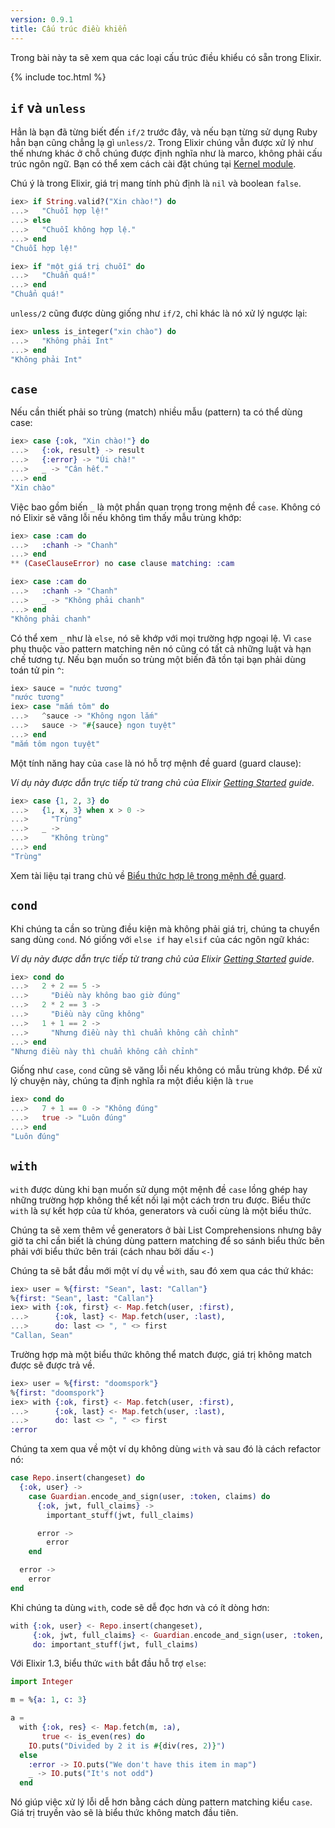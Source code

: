 ```yaml
---
version: 0.9.1
title: Cấu trúc điều khiển
---
```


Trong bài này ta sẽ xem qua các loại cấu trúc điều khiểu có sẵn trong Elixir.

{% include toc.html %}

## `if` và `unless`

Hẳn là bạn đã từng biết đến `if/2` trước đây, và nếu bạn từng sử dụng Ruby hẳn bạn cũng chẳng lạ gì `unless/2`. Trong Elixir chúng vẫn được xử lý như thế nhưng khác ở chỗ chúng được định nghĩa như là marco, không phải cấu trúc ngôn ngữ. Bạn có thể xem cách cài đặt chúng tại [Kernel module](https://hexdocs.pm/elixir/Kernel.html).

Chú ý là trong Elixir, giá trị mang tính phủ định là `nil` và boolean `false`.

```elixir
iex> if String.valid?("Xin chào!") do
...>   "Chuỗi hợp lệ!"
...> else
...>   "Chuỗi không hợp lệ."
...> end
"Chuỗi hợp lệ!"

iex> if "một giá trị chuỗi" do
...>   "Chuẩn quá!"
...> end
"Chuẩn quá!"
```

`unless/2` cũng được dùng giống như `if/2`, chỉ khác là nó xử lý ngược lại:

```elixir
iex> unless is_integer("xin chào") do
...>   "Không phải Int"
...> end
"Không phải Int"
```

## `case`

Nếu cần thiết phải so trùng (match) nhiều mẫu (pattern) ta có thể dùng case:

```elixir
iex> case {:ok, "Xin chào!"} do
...>   {:ok, result} -> result
...>   {:error} -> "Úi chà!"
...>   _ -> "Cân hết."
...> end
"Xin chào"
```

Việc bao gồm biến `_` là một phần quan trọng trong mệnh đề `case`. Không có nó Elixir sẽ văng lỗi nếu không tìm thấy mẫu trùng khớp:

```elixir
iex> case :cam do
...>   :chanh -> "Chanh"
...> end
** (CaseClauseError) no case clause matching: :cam

iex> case :cam do
...>   :chanh -> "Chanh"
...>   _ -> "Không phải chanh"
...> end
"Không phải chanh"
```

Có thể xem `_` như là `else`, nó sẽ khớp với mọi trường hợp ngoại lệ.
Vì `case` phụ thuộc vào pattern matching nên nó cũng có tất cả những luật và hạn chế tương tự. Nếu bạn muốn so trùng một biến đã tồn tại bạn phải dùng toán tử pin `^`:

```elixir
iex> sauce = "nước tương"
"nước tương"
iex> case "mắm tôm" do
...>   ^sauce -> "Không ngon lắm"
...>   sauce -> "#{sauce} ngon tuyệt"
...> end
"mắm tôm ngon tuyệt"
```

Một tính năng hay của `case` là nó hỗ trợ mệnh đề guard (guard clause):

_Ví dụ này được dẫn trực tiếp từ trang chủ của Elixir [Getting Started](http://elixir-lang.org/getting-started/case-cond-and-if.html#case) guide._

```elixir
iex> case {1, 2, 3} do
...>   {1, x, 3} when x > 0 ->
...>     "Trùng"
...>   _ ->
...>     "Không trùng"
...> end
"Trùng"
```

Xem tài liệu tại trang chủ về [Biểu thức hợp lệ trong mệnh đề guard](https://hexdocs.pm/elixir/master/guards.html).


## `cond`

Khi chúng ta cần so trùng điều kiện mà không phải giá trị, chúng ta chuyển sang dùng `cond`. Nó giống với `else if` hay `elsif` của các ngôn ngữ khác:

_Ví dụ này được dẫn trực tiếp từ trang chủ của Elixir [Getting Started](http://elixir-lang.org/getting-started/case-cond-and-if.html#cond) guide._

```elixir
iex> cond do
...>   2 + 2 == 5 ->
...>     "Điều này không bao giờ đúng"
...>   2 * 2 == 3 ->
...>     "Điều này cũng không"
...>   1 + 1 == 2 ->
...>     "Nhưng điều này thì chuẩn không cần chỉnh"
...> end
"Nhưng điều này thì chuẩn không cần chỉnh"
```

Giống như `case`, `cond` cũng sẽ văng lỗi nếu không có mẫu trùng khớp. Để xử lý chuyện này, chúng ta định nghĩa ra một điều kiện là `true`

```elixir
iex> cond do
...>   7 + 1 == 0 -> "Không đúng"
...>   true -> "Luôn đúng"
...> end
"Luôn đúng"
```

## `with`

`with` được dùng khi bạn muốn sử dụng một mệnh đề `case` lồng ghép hay những trường hợp không thể kết nối lại một cách trơn tru được. Biểu thức `with` là sự kết hợp của từ khóa, generators và cuối cùng là một biểu thức.

Chúng ta sẽ xem thêm về generators ở bài List Comprehensions nhưng bây giờ ta chỉ cần biết là chúng dùng pattern matching để so sánh biểu thức bên phải với biểu thức bên trái (cách nhau bởi dấu `<-`)

Chúng ta sẽ bắt đầu mới một ví dụ về `with`, sau đó xem qua các thứ khác:

```elixir
iex> user = %{first: "Sean", last: "Callan"}
%{first: "Sean", last: "Callan"}
iex> with {:ok, first} <- Map.fetch(user, :first),
...>      {:ok, last} <- Map.fetch(user, :last),
...>      do: last <> ", " <> first
"Callan, Sean"
```

Trường hợp mà một biểu thức không thể match được, giá trị không match được sẽ được trả về.

```elixir
iex> user = %{first: "doomspork"}
%{first: "doomspork"}
iex> with {:ok, first} <- Map.fetch(user, :first),
...>      {:ok, last} <- Map.fetch(user, :last),
...>      do: last <> ", " <> first
:error
```

Chúng ta xem qua về một ví dụ không dùng `with` và sau đó là cách refactor nó:

```elixir
case Repo.insert(changeset) do
  {:ok, user} ->
    case Guardian.encode_and_sign(user, :token, claims) do
      {:ok, jwt, full_claims} ->
        important_stuff(jwt, full_claims)

      error ->
        error
    end

  error ->
    error
end
```

Khi chúng ta dùng `with`, code sẽ dễ đọc hơn và có ít dòng hơn:

```elixir
with {:ok, user} <- Repo.insert(changeset),
     {:ok, jwt, full_claims} <- Guardian.encode_and_sign(user, :token, claims),
     do: important_stuff(jwt, full_claims)
```

Với Elixir 1.3, biểu thức `with` bắt đầu hỗ trợ `else`:

```elixir
import Integer

m = %{a: 1, c: 3}

a =
  with {:ok, res} <- Map.fetch(m, :a),
       true <- is_even(res) do
    IO.puts("Divided by 2 it is #{div(res, 2)}")
  else
    :error -> IO.puts("We don't have this item in map")
    _ -> IO.puts("It's not odd")
  end
```

Nó giúp việc xử lý lỗi dễ hơn bằng cách dùng pattern matching kiểu `case`. Giá trị truyền vào sẽ là biểu thức không match đầu tiên.
